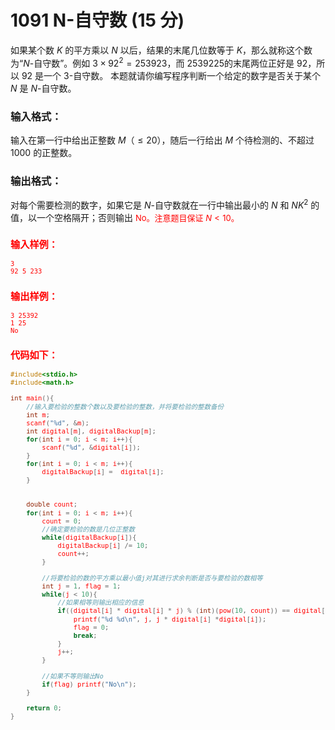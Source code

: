 # 1091 N-自守数 (15 分)
如果某个数 $K$ 的平方乘以 $N$ 以后，结果的末尾几位数等于 $K$，那么就称这个数为“$N$-自守数”。例如 $3×92^{2}=253923$，而 $2539225$的末尾两位正好是 $92$，所以 $92$ 是一个 $3$-自守数。
本题就请你编写程序判断一个给定的数字是否关于某个 $N$ 是 $N$-自守数。
### 输入格式：
输入在第一行中给出正整数 $M$（$≤20$），随后一行给出 $M$ 个待检测的、不超过 $1000$ 的正整数。
### 输出格式：
对每个需要检测的数字，如果它是 $N$-自守数就在一行中输出最小的 $N$ 和 $NK^{2}$ 的值，以一个空格隔开；否则输出 <font color="red" size="2px">No。注意题目保证 $N<10$。
### 输入样例：
```
3
92 5 233
```
### 输出样例：
```
3 25392
1 25
No
```
### 代码如下：
```c
#include<stdio.h>
#include<math.h>

int main(){
    //输入要检验的整数个数以及要检验的整数，并将要检验的整数备份 
    int m;
    scanf("%d", &m);
    int digital[m], digitalBackup[m];
    for(int i = 0; i < m; i++){
        scanf("%d", &digital[i]);
    }
    for(int i = 0; i < m; i++){
        digitalBackup[i] =  digital[i];
    }
    
    
    double count;
    for(int i = 0; i < m; i++){
        count = 0;
        //确定要检验的数是几位正整数 
        while(digitalBackup[i]){
            digitalBackup[i] /= 10;
            count++;
        }
        
        //将要检验的数的平方乘以最小值j对其进行求余判断是否与要检验的数相等 
        int j = 1, flag = 1;
        while(j < 10){
            //如果相等则输出相应的信息 
            if((digital[i] * digital[i] * j) % (int)(pow(10, count)) == digital[i]){
                printf("%d %d\n", j, j * digital[i] *digital[i]);
                flag = 0;
                break;
            }
            j++;
        }
        
        //如果不等则输出No 
        if(flag) printf("No\n");
    }

    return 0;
}
```